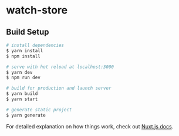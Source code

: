 # watch-store

## Build Setup

```bash
# install dependencies
$ yarn install
$ npm install

# serve with hot reload at localhost:3000
$ yarn dev
$ npm run dev

# build for production and launch server
$ yarn build
$ yarn start

# generate static project
$ yarn generate
```

For detailed explanation on how things work, check out [Nuxt.js docs](https://nuxtjs.org).
